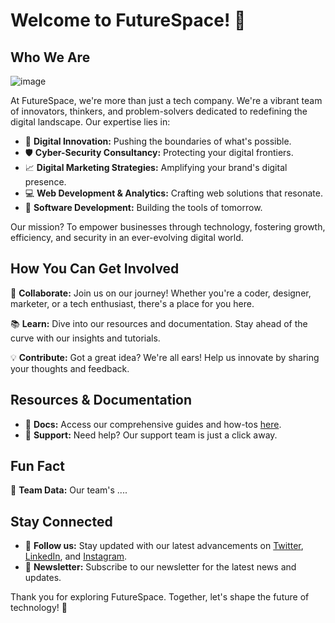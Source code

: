 # Welcome to FutureSpace! 👋

## Who We Are

![image](https://github.com/FutureSpace-Kenya/.github/assets/108453222/8cfd24c6-7901-41d0-8b5e-8d2fcd4f3e28)


At FutureSpace, we're more than just a tech company. We're a vibrant team of innovators, thinkers, and problem-solvers dedicated to redefining the digital landscape. Our expertise lies in:

- 🚀 **Digital Innovation:** Pushing the boundaries of what's possible.
- 🛡️ **Cyber-Security Consultancy:** Protecting your digital frontiers.
- 📈 **Digital Marketing Strategies:** Amplifying your brand's digital presence.
- 💻 **Web Development & Analytics:** Crafting web solutions that resonate.
- 🔧 **Software Development:** Building the tools of tomorrow.

Our mission? To empower businesses through technology, fostering growth, efficiency, and security in an ever-evolving digital world.

## How You Can Get Involved

🌟 **Collaborate:** Join us on our journey! Whether you're a coder, designer, marketer, or a tech enthusiast, there's a place for you here.

📚 **Learn:** Dive into our resources and documentation. Stay ahead of the curve with our insights and tutorials.

💡 **Contribute:** Got a great idea? We're all ears! Help us innovate by sharing your thoughts and feedback.

## Resources & Documentation

- 📖 **Docs:** Access our comprehensive guides and how-tos [here](https://futurespace.vercel.app/docs).
- 🤝 **Support:** Need help? Our support team is just a click away.

## Fun Fact

🥐 **Team Data:** Our team's ....

## Stay Connected

- 📢 **Follow us:** Stay updated with our latest advancements on [Twitter](#), [LinkedIn](#), and [Instagram](#).
- 💌 **Newsletter:** Subscribe to our newsletter for the latest news and updates.


Thank you for exploring FutureSpace. Together, let's shape the future of technology! 🌌
